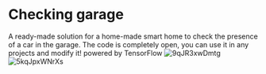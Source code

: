 # Checking garage
A ready-made solution for a home-made smart home to check the presence of a car in the garage.
The code is completely open, you can use it in any projects and modify it!
powered by TensorFlow
![9qJR3xwDmtg](https://user-images.githubusercontent.com/60883491/138501267-9e58ad60-86c2-4faa-9efa-10da5e82c180.jpg) ![5kqJpxWNrXs](https://user-images.githubusercontent.com/60883491/138502387-a72860ab-ea83-4e3c-9e14-32c0c7fce00f.jpg)



